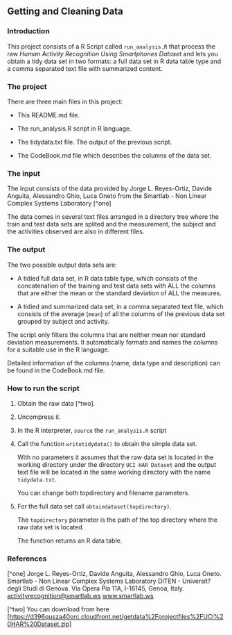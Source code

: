 ## Getting and Cleaning Data

### Introduction

This project consists of a R Script called `run_analysis.R` that
process the raw _Human Activity Recognition Using Smartphones Dataset_
and lets you obtain a tidy data set in two formats: a full data set
in R data table type and a comma separated text file with summarized
content.

### The project

There are three main files in this project:

* This README.md file.

* The run_analysis.R script in R language.

* The tidydata.txt file. The output of the previous script.

* The CodeBook.md file which describes the columns of the data set.

### The input

The input consists of the data provided by Jorge L. Reyes-Ortiz, Davide Anguita, Alessandro Ghio, Luca Oneto from the Smartlab - Non Linear Complex
Systems Laboratory [^one]

The data comes in several text files arranged in a directory tree
where the train and test data sets are splited and the measurement,
the subject and the activities observed are also in different files.

### The output

The two possible output data sets are:

* A tidied full data set, in R data table type, which consists of
the concatenation of the training and test data sets with ALL the
columns that are either the mean or the standard deviation of ALL
the measures.

* A tidied and summarized data set, in a comma separated text
file, which consists of the average (`mean`) of all the columns
of the previous data set grouped by subject and activity.

The script only filters the columns that are neither mean nor
standard deviation measurements. It automatically formats and
names the columns for a suitable use in the R language.

Detailed information of the columns (name, data
type and description) can be found in the CodeBook.md
file.

### How to run the script

1. Obtain the raw data [^two].

2. Uncompress it.

3. In the R interpreter, `source` the `run_analysis.R` script

4. Call the function `writetidydata()` to obtain the simple data set.

    With no parameters it assumes that the raw data set is
    located in the working directory under the directory
    `UCI HAR Dataset` and the output text file will be located
    in the same working directory with the name `tidydata.txt`.
    
    You can change both topdirectory and filename parameters.
    
5. For the full data set call `obtaindataset(topdirectory)`.

    The `topdirectory` parameter is the path of the top directory
    where the raw data set is located.

    The function returns an R data table.


### References

[^one] Jorge L. Reyes-Ortiz, Davide Anguita, Alessandro Ghio, Luca Oneto.
Smartlab - Non Linear Complex Systems Laboratory
DITEN - Universit? degli Studi di Genova.
Via Opera Pia 11A, I-16145, Genoa, Italy.
activityrecognition@smartlab.ws
www.smartlab.ws

[^two] You can download from here [https://d396qusza40orc.cloudfront.net/getdata%2Fprojectfiles%2FUCI%20HAR%20Dataset.zip]



